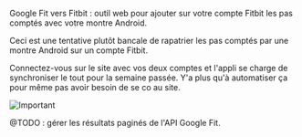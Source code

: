 Google Fit vers Fitbit : outil web pour ajouter sur votre compte Fitbit les pas comptés avec votre montre Android.

Ceci est une tentative plutôt bancale de rapatrier les pas comptés par une montre Android sur un compte Fitbit.

Connectez-vous sur le site avec vos deux comptes et l'appli se charge de synchroniser le tout pour la semaine passée. Y'a plus qu'à automatiser ça pour même pas avoir besoin de se co au site.

![Important](http://i.imgur.com/HcVYw.jpg)

@TODO : gérer les résultats paginés de l'API Google Fit.
